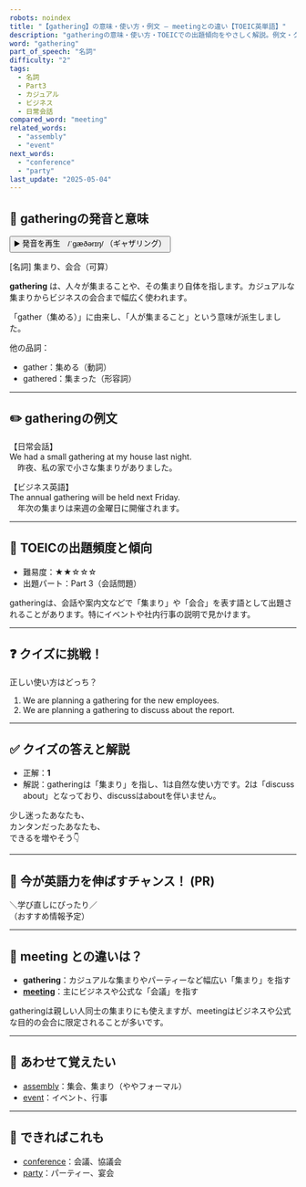 ```yaml
---
robots: noindex
title: "【gathering】の意味・使い方・例文 ― meetingとの違い【TOEIC英単語】"
description: "gatheringの意味・使い方・TOEICでの出題傾向をやさしく解説。例文・クイズ付きでmeetingとの違いもわかりやすく学べます。"
word: "gathering"
part_of_speech: "名詞"
difficulty: "2"
tags:
  - 名詞
  - Part3
  - カジュアル
  - ビジネス
  - 日常会話
compared_word: "meeting"
related_words:
  - "assembly"
  - "event"
next_words:
  - "conference"
  - "party"
last_update: "2025-05-04"
---
```


## 🔰 gatheringの発音と意味

<button class="play-audio" onclick="playTTS('gathering')">
  <span class="play-audio-main">
    ▶️ 発音を再生　/ˈɡæðərɪŋ/
  </span>
  <span class="play-audio-sub">
    （ギャザリング）
  </span>
</button>

[名詞] 集まり、会合（可算）

**gathering** は、人々が集まることや、その集まり自体を指します。カジュアルな集まりからビジネスの会合まで幅広く使われます。

「gather（集める）」に由来し、「人が集まること」という意味が派生しました。

他の品詞：  
- gather：集める（動詞）
- gathered：集まった（形容詞）

---

## ✏️ gatheringの例文

【日常会話】  
We had a small gathering at my house last night.  
　昨夜、私の家で小さな集まりがありました。

【ビジネス英語】  
The annual gathering will be held next Friday.  
　年次の集まりは来週の金曜日に開催されます。

---

## 🎯 TOEICの出題頻度と傾向

- 難易度：★★☆☆☆
- 出題パート：Part 3（会話問題）

gatheringは、会話や案内文などで「集まり」や「会合」を表す語として出題されることがあります。特にイベントや社内行事の説明で見かけます。

---

## ❓ クイズに挑戦！

正しい使い方はどっち？

1. We are planning a gathering for the new employees.  
2. We are planning a gathering to discuss about the report.

---

## ✅ クイズの答えと解説

- 正解：**1**
- 解説：gatheringは「集まり」を指し、1は自然な使い方です。2は「discuss about」となっており、discussはaboutを伴いません。

少し迷ったあなたも、  
カンタンだったあなたも、  
できるを増やそう👇️

---

## 🚀 今が英語力を伸ばすチャンス！ (PR)

<div class="info-center">
＼学び直しにぴったり／<br>  
（おすすめ情報予定）
</div>

---

## 🤔  meeting との違いは？

- **gathering**：カジュアルな集まりやパーティーなど幅広い「集まり」を指す
- **[meeting](/word/meeting)**：主にビジネスや公式な「会議」を指す

gatheringは親しい人同士の集まりにも使えますが、meetingはビジネスや公式な目的の会合に限定されることが多いです。

---

## 🧩 あわせて覚えたい

- [assembly](/word/assembly)：集会、集まり（ややフォーマル）
- [event](/word/event)：イベント、行事

---

## 📖 できればこれも

- [conference](/word/conference)：会議、協議会
- [party](/word/party)：パーティー、宴会

<!-- cvid: aid24_bid41 -->
